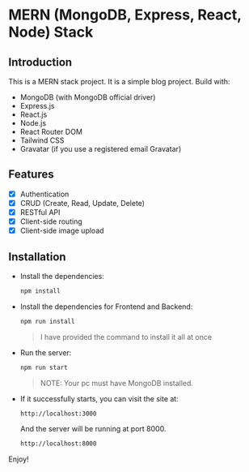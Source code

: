   # MERN (MongoDB, Express, React, Node) Stack

  ## Introduction

  This is a MERN stack project. It is a simple blog project.
  Build with:

  - MongoDB (with MongoDB official driver)
  - Express.js
  - React.js
  - Node.js
  - React Router DOM
  - Tailwind CSS
  - Gravatar (if you use a registered email Gravatar)

  ## Features

  - [x] Authentication
  - [x] CRUD (Create, Read, Update, Delete)
  - [x] RESTful API
  - [x] Client-side routing
  - [x] Client-side image upload

  ## Installation

  - Install the dependencies:

    ```bash
    npm install
    ```

  - Install the dependencies for Frontend and Backend:
   
    ```bash
    npm run install
    ```

    > I have provided the command to install it all at once

  - Run the server:

    ```bash
    npm run start
    ```

    > NOTE: 
    > Your pc must have MongoDB installed.

  - If it successfully starts, you can visit the site at:

    ```bash
    http://localhost:3000
    ```

    And the server will be running at port 8000.

    ```bash
    http://localhost:8000
    ```

Enjoy!
